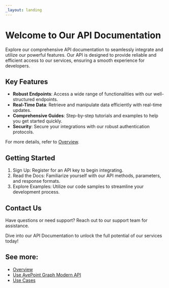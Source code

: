 ```yaml
---
_layout: landing
---
```


# Welcome to Our API Documentation

Explore our comprehensive API documentation to seamlessly integrate and utilize our powerful features. Our API is designed to provide reliable and efficient access to our services, ensuring a smooth experience for developers.

## Key Features

- **Robust Endpoints**: Access a wide range of functionalities with our well-structured endpoints.
- **Real-Time Data**: Retrieve and manipulate data efficiently with real-time updates.
- **Comprehensive Guides**: Step-by-step tutorials and examples to help you get started quickly.
- **Security**: Secure your integrations with our robust authentication protocols.

For more details, refer to [Overview](./docs/Overview.md).

## Getting Started

1. Sign Up: Register for an API key to begin integrating.
2. Read the Docs: Familiarize yourself with our API methods, parameters, and response formats.
3. Explore Examples: Utilize our code samples to streamline your development process.

## Contact Us

Have questions or need support? Reach out to our support team for assistance.

Dive into our API Documentation to unlock the full potential of our services today!  

## See more:

- [Overview](./docs/Overview.md)  
- [Use AvePoint Graph Modern API](./docs/Use%20AvePoint%20Graph%20Modern%20API.md)
- [Use Cases](./docs/Use%20Cases.md)